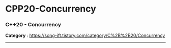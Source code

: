 # CPP20-Concurrency
<h3>C++20 - Concurrency</h3>

<b>Category</b> : https://song-ift.tistory.com/category/C%2B%2B20/Concurrency

<hr size="5">

